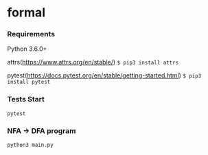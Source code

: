# formal
### Requirements
  Python 3.6.0+
  
  attrs(https://www.attrs.org/en/stable/)
  ```$ pip3 install attrs```
  
  pytest(https://docs.pytest.org/en/stable/getting-started.html)
  ```$ pip3 install pytest```
  
 ### Tests Start
  ```pytest```
  
 ### NFA -> DFA program
   ```python3 main.py```

